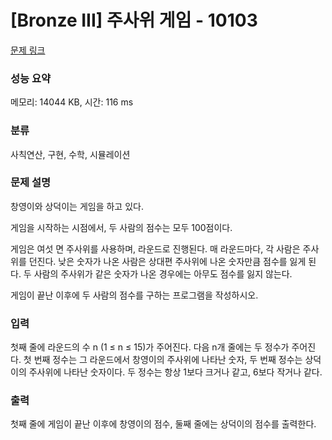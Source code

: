 # [Bronze III] 주사위 게임 - 10103 

[문제 링크](https://www.acmicpc.net/problem/10103) 

### 성능 요약

메모리: 14044 KB, 시간: 116 ms

### 분류

사칙연산, 구현, 수학, 시뮬레이션

### 문제 설명

<p>창영이와 상덕이는 게임을 하고 있다.</p>

<p>게임을 시작하는 시점에서, 두 사람의 점수는 모두 100점이다.</p>

<p>게임은 여섯 면 주사위를 사용하며, 라운드로 진행된다. 매 라운드마다, 각 사람은 주사위를 던진다. 낮은 숫자가 나온 사람은 상대편 주사위에 나온 숫자만큼 점수를 잃게 된다. 두 사람의 주사위가 같은 숫자가 나온 경우에는 아무도 점수를 잃지 않는다.</p>

<p>게임이 끝난 이후에 두 사람의 점수를 구하는 프로그램을 작성하시오.</p>

### 입력 

 <p>첫째 줄에 라운드의 수 n (1 ≤ n ≤ 15)가 주어진다. 다음 n개 줄에는 두 정수가 주어진다. 첫 번째 정수는 그 라운드에서 창영이의 주사위에 나타난 숫자, 두 번째 정수는 상덕이의 주사위에 나타난 숫자이다. 두 정수는 항상 1보다 크거나 같고, 6보다 작거나 같다.</p>

### 출력 

 <p>첫째 줄에 게임이 끝난 이후에 창영이의 점수, 둘째 줄에는 상덕이의 점수를 출력한다.</p>

